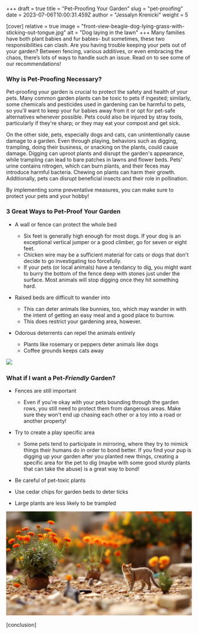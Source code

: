 +++
draft = true
title = "Pet-Proofing Your Garden"
slug = "pet-proofing"
date = 2023-07-06T10:00:31.459Z
author = "Jessalyn Krenicki"
weight = 5

[cover]
relative = true
image = "front-view-beagle-dog-lying-grass-with-sticking-out-tongue.jpg"
alt = "Dog laying in the lawn"
+++
Many families have both plant babies and fur babies- but sometimes, these two responsibilities can clash. Are you having trouble keeping your pets out of your garden? Between fencing, various additives, or even embracing the chaos, there’s lots of ways to handle such an issue. Read on to see some of our recommendations!

### Why is Pet-Proofing Necessary?

Pet-proofing your garden is crucial to protect the safety and health of your pets. Many common garden plants can be toxic to pets if ingested; similarly, some chemicals and pesticides used in gardening can be harmful to pets, so you'll want to keep your fur babies away from it or opt for pet-safe alternatives whenever possible. Pets could also be injured by stray tools, particularly if they're sharp; or they may eat your compost and get sick.

On the other side, pets, especially dogs and cats, can unintentionally cause damage to a garden. Even through playing, behaviors such as digging, trampling, doing their business, or snacking on the plants, could cause damage. Digging can uproot plants and disrupt the garden's appearance, while trampling can lead to bare patches in lawns and flower beds. Pets' urine contains nitrogen, which can burn plants, and their feces may introduce harmful bacteria. Chewing on plants can harm their growth. Additionally, pets can disrupt beneficial insects and their role in pollination.

By implementing some preventative measures, you can make sure to protect your pets and your hobby!

### 3 Great Ways to Pet-Proof Your Garden

* A wall or fence can protect the whole bed

  * Six feet is generally high enough for most dogs. If your dog is an exceptional vertical jumper or a good climber, go for seven or eight feet.
  * Chicken wire may be a sufficient material for cats or dogs that don't decide to go investigating too forcefully.
  * If your pets (or local animals) have a tendancy to dig, you might want to burry the bottom of the fence deep with stones just under the surface. Most animals will stop digging once they hit something hard.
* Raised beds are difficult to wander into

  * This can deter animals like bunnies, too, which may wander in with the intent of getting an easy meal and a good place to burrow.
  * This does restrict your gardening area, however.
* Odorous deterrents can repel the animals entirely

  * Plants like rosemary or peppers deter animals like dogs
  * Coffee grounds keeps cats away

![](whats-down-here-high-angle-shot-adorable-young-jack-russell-digging-hole-ground-outside.jpg)

### What if I want a Pet-*Friendly* Garden?

* Fences are still important

  * Even if you're okay with your pets bounding through the garden rows, you still need to protect them from dangerous areas. Make sure they won't end up chasing each other or a toy into a road or another property!
* Try to create a play specific area

  * Some pets tend to participate in mirroring, where they try to mimick things their humans do in order to bond better. If you find your pup is digging up your garden after you planted new things, creating a specific area for the pet to dig (maybe with some good sturdy plants that can take the abuse) is a great way to bond!
* Be careful of pet-toxic plants
* Use cedar chips for garden beds to deter ticks
* Large plants are less likely to be trampled

![](cat-garden-with-flowers.jpg)

\[conclusion]